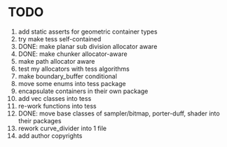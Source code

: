 # TODO
1. add static asserts for geometric container types
2. try make tess self-contained
3. DONE: make planar sub division allocator aware
4. DONE: make chunker allocator-aware
5. make path allocator aware
6. test my allocators with tess algorithms
7. make boundary_buffer conditional
8. move some enums into tess package
9. encapsulate containers in their own package
10. add vec classes into tess
11. re-work functions into tess
12. DONE: move base classes of sampler/bitmap, porter-duff, shader into their packages
13. rework curve_divider into 1 file
14. add author copyrights